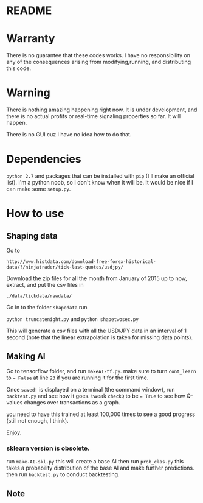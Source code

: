 README
=====

# Warranty
There is no guarantee that these codes works. 
I have no responsibility on any of the consequences arising from modifying,running, and distributing this code.

# Warning

There is nothing amazing happening right now. It is under development, and there is no actual profits or real-time signaling properties
so far. It will happen.

There is no GUI cuz I have no idea how to do that.

# Dependencies
`python 2.7` and packages that can be installed with `pip` (I'll make an official list). 
I'm a python noob, so I don't know when it will be. It would be nice if I can make some `setup.py`.

# How to use

## Shaping data

Go to 

`http://www.histdata.com/download-free-forex-historical-data/?/ninjatrader/tick-last-quotes/usdjpy/`

Download the zip files for all the month from January of 2015 up to now, extract, and put the csv files in 

`./data/tickdata/rawdata/`

Go in to the folder `shapedata` run 

`python truncatenight.py`
and 
`python shapetwosec.py`

This will generate a csv files with all the USD/JPY data in an interval of 1 second
(note that the linear extrapolation is taken for missing data points).

## Making AI
Go to tensorflow folder,
and run `makeAI-tf.py`. make sure to turn `cont_learn` to `= False` at line `23` if you are running it for the first time.

Once `saved!` is displayed on a terminal (the command window), run `backtest.py` and see how it goes.
tweak `checkQ` to be `= True` to see how Q-values changes over transactions as a graph.

you need to have this trained at least 100,000 times to see a good progress (still not enough, I think). 

Enjoy.
### sklearn version is obsolete. 
run 
`make-AI-skl.py` this will create a base AI
then run
`prob_clas.py` this takes a probability distribution of the base AI and make further predictions.
then run
`backtest.py` to conduct backtesting.


## Note
